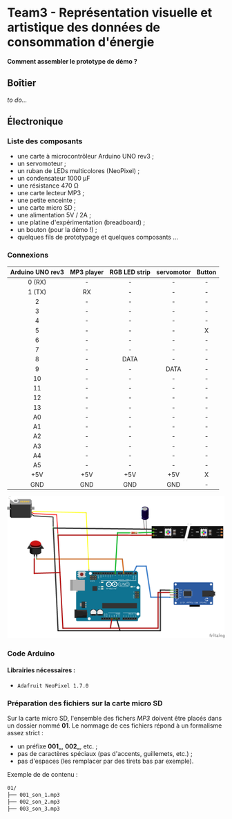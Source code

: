 # Team3 - Représentation visuelle et artistique des données de consommation d'énergie

__Comment assembler le prototype de démo ?__

## Boîtier

_to do..._

## Électronique

### Liste des composants

* une carte à microcontrôleur Arduino UNO rev3 ;
* un servomoteur ;
* un ruban de LEDs multicolores (NeoPixel) ;
* un condensateur 1000 µF
* une résistance 470 Ω
* une carte lecteur MP3 ;
* une petite enceinte ;
* une carte micro SD ;
* une alimentation 5V / 2A ;
* une platine d'expérimentation (breadboard) ;
* un bouton (pour la démo !) ;
* quelques fils de prototypage et quelques composants ...

### Connexions

| Arduino UNO rev3 | MP3 player | RGB LED strip | servomotor | Button |
|:---:|:---:|:---:|:---:|:---:|
| 0 (RX) | - | - | - | - |
| 1 (TX) | RX | - | - | - |
| 2 | - | - | - | - |
| 3 | - | - | - | - |
| 4 | - | - | - | - |
| 5 | - | - | - | X |
| 6 | - | - | - | - |
| 7 | - | - | - | - |
| 8 | - | DATA | - | - |
| 9 | - | - | DATA | - |
| 10 | - | - | - | - |
| 11 | - | - | - | - |
| 12 | - | - | - | - |
| 13 | - | - | - | - |
| A0 | - | - | - | - |
| A1 | - | - | - | - |
| A2 | - | - | - | - |
| A3 | - | - | - | - |
| A4 | - | - | - | - |
| A5 | - | - | - | - |
| +5V | +5V | +5V | +5V | X |
| GND | GND | GND | GND | - |

![](images/team3_demo_bb.png)

### Code Arduino

#### Librairies nécessaires :
* `Adafruit NeoPixel 1.7.0`

### Préparation des fichiers sur la carte micro SD
Sur la carte micro SD, l'ensemble des fichers *MP3* doivent être placés dans un dossier nommé **01**.
Le nommage de ces fichiers répond à un formalisme assez strict :

 * un préfixe **001_**, **002_**, etc. ;
 * pas de caractères spéciaux (pas d'accents, guillemets, etc.) ;
 * pas d'espaces (les remplacer par des tirets bas par exemple).

Exemple de de contenu :
```
01/
├── 001_son_1.mp3
├── 002_son_2.mp3
├── 003_son_3.mp3
```
